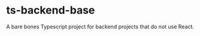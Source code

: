 ts-backend-base
===============

A bare bones Typescript project for backend projects that do not use React.
